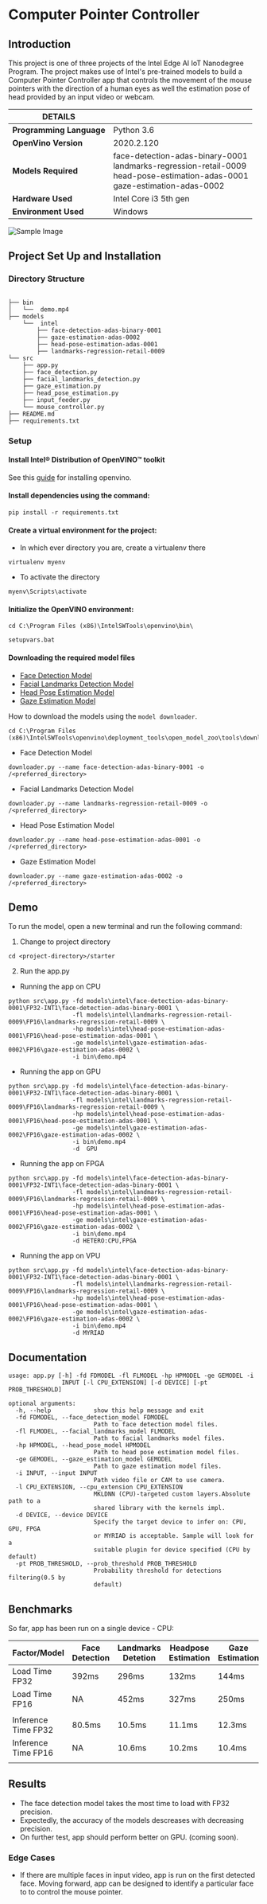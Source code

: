 # Computer Pointer Controller

## Introduction

This project is one of three projects of the Intel Edge AI IoT Nanodegree Program. The project makes use of Intel's pre-trained models to build a Computer Pointer Controller app that controls the movement of the mouse pointers with the direction of a human eyes as well the estimation pose of head provided by an input video or webcam.

| DETAILS             |             |
|-----------------------|---------------|
| **Programming Language** |  Python 3.6 |
| **OpenVino Version** |  2020.2.120 |
| **Models Required** |face-detection-adas-binary-0001<br /> landmarks-regression-retail-0009 <br /> head-pose-estimation-adas-0001 <br /> gaze-estimation-adas-0002|
| **Hardware Used** |  Intel Core i3 5th gen|
| **Environment Used** |  Windows|

![Sample Image](images/pointer_img.jpg)

## Project Set Up and Installation

### Directory Structure
```

├── bin
│   └──  demo.mp4
├── models
    └──  intel
        ├── face-detection-adas-binary-0001
        ├── gaze-estimation-adas-0002
        ├── head-pose-estimation-adas-0001
        ├── landmarks-regression-retail-0009
└── src
    ├── app.py
    ├── face_detection.py
    ├── facial_landmarks_detection.py
    ├── gaze_estimation.py
    ├── head_pose_estimation.py
    ├── input_feeder.py
    └── mouse_controller.py
├── README.md
├── requirements.txt

```

### Setup

#### Install Intel® Distribution of OpenVINO™ toolkit
See this [guide](https://docs.openvinotoolkit.org/latest/) for installing openvino.

#### Install dependencies using the command:
```
pip install -r requirements.txt
```

#### Create a virtual environment for the project:
* In which ever directory you are, create a virtualenv there
```
virtualenv myenv
```
* To activate the directory
```
myenv\Scripts\activate
```

#### Initialize the OpenVINO environment:
```
cd C:\Program Files (x86)\IntelSWTools\openvino\bin\
```
```
setupvars.bat
```

#### Downloading the required model files

- [Face Detection Model](https://docs.openvinotoolkit.org/latest/_models_intel_face_detection_adas_binary_0001_description_face_detection_adas_binary_0001.html)
- [Facial Landmarks Detection Model](https://docs.openvinotoolkit.org/latest/_models_intel_landmarks_regression_retail_0009_description_landmarks_regression_retail_0009.html)
- [Head Pose Estimation Model](https://docs.openvinotoolkit.org/latest/_models_intel_head_pose_estimation_adas_0001_description_head_pose_estimation_adas_0001.html)
- [Gaze Estimation Model](https://docs.openvinotoolkit.org/latest/_models_intel_gaze_estimation_adas_0002_description_gaze_estimation_adas_0002.html)

How to download the models using the `model downloader`.
```
cd C:\Program Files (x86)\IntelSWTools\openvino\deployment_tools\open_model_zoo\tools\downloader
```
* Face Detection Model
```
downloader.py --name face-detection-adas-binary-0001 -o /<preferred_directory>
```
* Facial Landmarks Detection Model
```
downloader.py --name landmarks-regression-retail-0009 -o /<preferred_directory>
```
* Head Pose Estimation Model
```
downloader.py --name head-pose-estimation-adas-0001 -o /<preferred_directory>
```
* Gaze Estimation Model
```
downloader.py --name gaze-estimation-adas-0002 -o /<preferred_directory>
```

## Demo

To run the model, open a new terminal and run the following command:
1. Change to project directory
```
cd <project-directory>/starter
```
2. Run the app.py

* Running the app on CPU
```
python src\app.py -fd models\intel\face-detection-adas-binary-0001\FP32-INT1\face-detection-adas-binary-0001 \
                  -fl models\intel\landmarks-regression-retail-0009\FP16\landmarks-regression-retail-0009 \
                  -hp models\intel\head-pose-estimation-adas-0001\FP16\head-pose-estimation-adas-0001 \
                  -ge models\intel\gaze-estimation-adas-0002\FP16\gaze-estimation-adas-0002 \ 
                  -i bin\demo.mp4 
```
* Running the app on GPU
```
python src\app.py -fd models\intel\face-detection-adas-binary-0001\FP32-INT1\face-detection-adas-binary-0001 \
                  -fl models\intel\landmarks-regression-retail-0009\FP16\landmarks-regression-retail-0009 \
                  -hp models\intel\head-pose-estimation-adas-0001\FP16\head-pose-estimation-adas-0001 \
                  -ge models\intel\gaze-estimation-adas-0002\FP16\gaze-estimation-adas-0002 \ 
                  -i bin\demo.mp4
                  -d  GPU
```
* Running the app on FPGA
```
python src\app.py -fd models\intel\face-detection-adas-binary-0001\FP32-INT1\face-detection-adas-binary-0001 \
                  -fl models\intel\landmarks-regression-retail-0009\FP16\landmarks-regression-retail-0009 \
                  -hp models\intel\head-pose-estimation-adas-0001\FP16\head-pose-estimation-adas-0001 \
                  -ge models\intel\gaze-estimation-adas-0002\FP16\gaze-estimation-adas-0002 \ 
                  -i bin\demo.mp4
                  -d HETERO:CPU,FPGA 
```
* Running the app on VPU
```
python src\app.py -fd models\intel\face-detection-adas-binary-0001\FP32-INT1\face-detection-adas-binary-0001 \
                  -fl models\intel\landmarks-regression-retail-0009\FP16\landmarks-regression-retail-0009 \
                  -hp models\intel\head-pose-estimation-adas-0001\FP16\head-pose-estimation-adas-0001 \
                  -ge models\intel\gaze-estimation-adas-0002\FP16\gaze-estimation-adas-0002 \ 
                  -i bin\demo.mp4
                  -d MYRIAD 
```

## Documentation

```
usage: app.py [-h] -fd FDMODEL -fl FLMODEL -hp HPMODEL -ge GEMODEL -i
               INPUT [-l CPU_EXTENSION] [-d DEVICE] [-pt PROB_THRESHOLD]

optional arguments:
  -h, --help            show this help message and exit
  -fd FDMODEL, --face_detection_model FDMODEL
                        Path to face detection model files.
  -fl FLMODEL, --facial_landmarks_model FLMODEL
                        Path to facial landmarks model files.
  -hp HPMODEL, --head_pose_model HPMODEL
                        Path to head pose estimation model files.
  -ge GEMODEL, --gaze_estimation_model GEMODEL
                        Path to gaze estimation model files.
  -i INPUT, --input INPUT
                        Path video file or CAM to use camera.
  -l CPU_EXTENSION, --cpu_extension CPU_EXTENSION
                        MKLDNN (CPU)-targeted custom layers.Absolute path to a
                        shared library with the kernels impl.
  -d DEVICE, --device DEVICE
                        Specify the target device to infer on: CPU, GPU, FPGA
                        or MYRIAD is acceptable. Sample will look for a
                        suitable plugin for device specified (CPU by default)
  -pt PROB_THRESHOLD, --prob_threshold PROB_THRESHOLD
                        Probability threshold for detections filtering(0.5 by
                        default)

```

## Benchmarks

So far, app has been run on a single device - CPU:

| Factor/Model       | Face Detection   | Landmarks Detetion        | Headpose Estimation | Gaze Estimation |
|--------------------|---------------|-----------|-------------|-----------|
|Load Time FP32      |  392ms        | 296ms     | 132ms       | 144ms     |
|Load Time FP16      |  NA           | 452ms     | 327ms       | 250ms     |  
||||||
|Inference Time FP32 | 80.5ms         | 10.5ms     | 11.1ms       | 12.3ms     |
|Inference Time FP16 | NA            | 10.6ms     | 10.2ms       | 10.4ms     |
||||||

## Results

* The face detection model takes the most time to load with FP32 precision.
* Expectedly, the accuracy of the models descreases with decreasing precision.
* On further test, app should perform better on GPU. (coming soon).

### Edge Cases

* If there are multiple faces in input video, app is run on the first detected face. Moving forward, app can be designed to identify a particular face to to control the mouse pointer.
